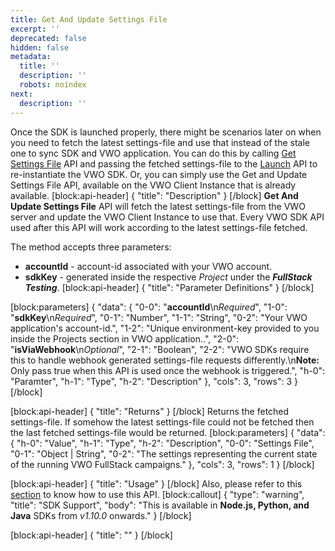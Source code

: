 ```yaml
---
title: Get And Update Settings File
excerpt: ''
deprecated: false
hidden: false
metadata:
  title: ''
  description: ''
  robots: noindex
next:
  description: ''
---
```

Once the SDK is launched properly, there might be scenarios later on when you need to fetch the latest settings-file and use that instead of the stale one to sync SDK and VWO application. You can do this by calling [Get Settings File](https://developers.vwo.com/reference#fullstack-get-settings) API and passing the fetched settings-file to the [Launch](https://developers.vwo.com/reference#fullstack-sdk-instantiation) API to re-instantiate the VWO SDK. Or, you can simply use the Get and Update Settings File API, available on the VWO Client Instance that is already available.
[block:api-header]
{
  "title": "Description"
}
[/block]
**Get And Update Settings File** API will fetch the latest settings-file from the VWO server and update the VWO Client Instance to use that. Every VWO SDK API used after this API will work according to the latest settings-file fetched.

The method accepts three parameters:

  * **accountId** - account-id associated with your VWO account.
  * **sdkKey** - generated inside the respective *Project* under the ***FullStack Testing***.
[block:api-header]
{
  "title": "Parameter Definitions"
}
[/block]

[block:parameters]
{
  "data": {
    "0-0": "**accountId**\n*Required*",
    "1-0": "**sdkKey**\n*Required*",
    "0-1": "Number",
    "1-1": "String",
    "0-2": "Your VWO application's account-id.",
    "1-2": "Unique environment-key provided to you inside the Projects section in VWO application..",
    "2-0": "**isViaWebhook**\n*Optional*",
    "2-1": "Boolean",
    "2-2": "VWO SDKs require this to handle webhook generated settings-file requests differently.\n**Note:** Only pass true when this API is used once the webhook is triggered.",
    "h-0": "Paramter",
    "h-1": "Type",
    "h-2": "Description"
  },
  "cols": 3,
  "rows": 3
}
[/block]

[block:api-header]
{
  "title": "Returns"
}
[/block]
Returns the fetched settings-file. If somehow the latest settings-file could not be fetched then the last fetched settings-file would be returned.
[block:parameters]
{
  "data": {
    "h-0": "Value",
    "h-1": "Type",
    "h-2": "Description",
    "0-0": "Settings File",
    "0-1": "Object | String",
    "0-2": "The settings representing the current state of the running VWO FullStack campaigns."
  },
  "cols": 3,
  "rows": 1
}
[/block]

[block:api-header]
{
  "title": "Usage"
}
[/block]
Also, please refer to this [section](https://developers.vwo.com/reference#fullstack-configure-webhooks) to know how to use this API.
[block:callout]
{
  "type": "warning",
  "title": "SDK Support",
  "body": "This is available in **Node.js, Python, and Java** SDKs from *v1.10.0* onwards."
}
[/block]

[block:api-header]
{
  "title": ""
}
[/block]